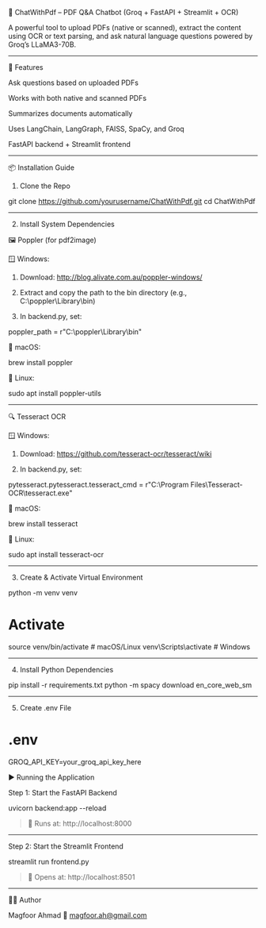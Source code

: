 📄 ChatWithPdf – PDF Q&A Chatbot (Groq + FastAPI + Streamlit + OCR)

A powerful tool to upload PDFs (native or scanned), extract the content using OCR or text parsing, and ask natural language questions powered by Groq’s LLaMA3-70B.


---

🚀 Features

Ask questions based on uploaded PDFs

Works with both native and scanned PDFs

Summarizes documents automatically

Uses LangChain, LangGraph, FAISS, SpaCy, and Groq

FastAPI backend + Streamlit frontend



---

📦 Installation Guide

1. Clone the Repo

git clone https://github.com/yourusername/ChatWithPdf.git
cd ChatWithPdf


---

2. Install System Dependencies

🖼️ Poppler (for pdf2image)

🪟 Windows:

1. Download: http://blog.alivate.com.au/poppler-windows/


2. Extract and copy the path to the bin directory (e.g., C:\poppler\Library\bin)


3. In backend.py, set:



poppler_path = r"C:\\poppler\\Library\\bin"

🍏 macOS:

brew install poppler

🐧 Linux:

sudo apt install poppler-utils


---

🔍 Tesseract OCR

🪟 Windows:

1. Download: https://github.com/tesseract-ocr/tesseract/wiki


2. In backend.py, set:



pytesseract.pytesseract.tesseract_cmd = r"C:\\Program Files\\Tesseract-OCR\\tesseract.exe"

🍏 macOS:

brew install tesseract

🐧 Linux:

sudo apt install tesseract-ocr


---

3. Create & Activate Virtual Environment

python -m venv venv
# Activate
source venv/bin/activate       # macOS/Linux
venv\Scripts\activate          # Windows


---

4. Install Python Dependencies

pip install -r requirements.txt
python -m spacy download en_core_web_sm


---

5. Create .env File

# .env
GROQ_API_KEY=your_groq_api_key_here


▶️ Running the Application

Step 1: Start the FastAPI Backend

uvicorn backend:app --reload

> 📍 Runs at: http://localhost:8000


---

Step 2: Start the Streamlit Frontend

streamlit run frontend.py

> 📍 Opens at: http://localhost:8501


---

👨‍💻 Author

Magfoor Ahmad
📧 magfoor.ah@gmail.com


